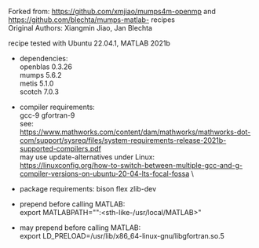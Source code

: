 Forked from: https://github.com/xmjiao/mumps4m-openmp and https://github.com/blechta/mumps-matlab- recipes \
Original Authors: Xiangmin Jiao, Jan Blechta

recipe tested with Ubuntu 22.04.1, MATLAB 2021b
- dependencies:\
openblas 0.3.26 \
mumps    5.6.2 \
metis    5.1.0 \
scotch   7.0.3

- compiler requirements: \
gcc-9 gfortran-9 \
see:\
https://www.mathworks.com/content/dam/mathworks/mathworks-dot-com/support/sysreq/files/system-requirements-release-2021b-supported-compilers.pdf \
may use update-alternatives under Linux: \
https://linuxconfig.org/how-to-switch-between-multiple-gcc-and-g-compiler-versions-on-ubuntu-20-04-lts-focal-fossa \

- package requirements:
bison flex zlib-dev

- prepend before calling MATLAB: \
export MATLABPATH="<Path-to-mex-files>":<sth-like-/usr/local/MATLAB>"

- may prepend before calling MATLAB: \
export LD_PRELOAD=/usr/lib/x86_64-linux-gnu/libgfortran.so.5


